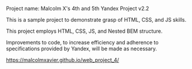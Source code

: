 Project name: Malcolm X's 4th and 5th Yandex Project v2.2

This is a sample project to demonstrate grasp of HTML, CSS, and JS skills.

This project employs HTML, CSS, JS, and Nested BEM structure.

Improvements to code, to increase efficiency and adherence to specifications provided by Yandex, will be made as necessary.

https://malcolmxavier.github.io/web_project_4/
